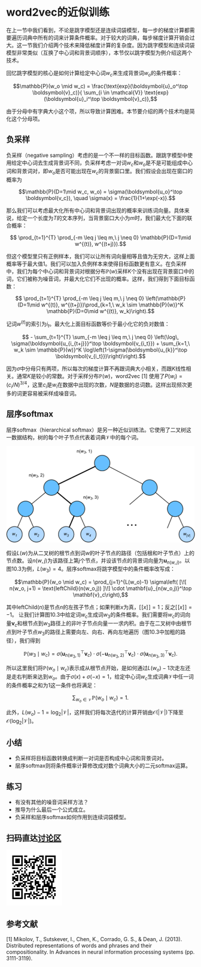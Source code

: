 # word2vec的近似训练

在上一节中我们看到，不论是跳字模型还是连续词袋模型，每一步的梯度计算都需要遍历词典中所有的词来计算条件概率。对于较大的词典，每步梯度计算开销会过大。这一节我们介绍两个技术来降低梯度计算的复杂度。因为跳字模型和连续词袋模型非常类似（互换了中心词和背景词顺序），本节仅以跳字模型为例介绍这两个技术。

回忆跳字模型的核心是如何计算给定中心词$w_c$来生成背景词$w_o$的条件概率：

$$\mathbb{P}(w_o \mid w_c) = \frac{\text{exp}(\boldsymbol{u}_o^\top \boldsymbol{v}_c)}{ \sum_{i \in \mathcal{V}} \text{exp}(\boldsymbol{u}_i^\top \boldsymbol{v}_c)},$$

由于分母中有字典大小这个项，所以导致计算困难。本节要介绍的两个技术均是简化这个分母项。

## 负采样

负采样（negative sampling）考虑的是一个不一样的目标函数。跟跳字模型中使用给定中心词去生成背景词不同，负采样考虑一对词$w_c$和$w_o$是不是可能组成中心词和背景词对，即$w_o$是否可能出现在$w_c$的背景窗口里。我们假设会出现在窗口的概率为

$$\mathbb{P}(D=1\mid w_c, w_o) = \sigma(\boldsymbol{u_o}^\top \boldsymbol{v_c}), \quad \sigma(x) = \frac{1}{1+\exp(-x)}.$$

那么我们可以考虑最大化所有中心词和背景词出现的概率来训练词向量。具体来说，给定一个长度为$T$的文本序列，当背景窗口大小为$m$时，我们最大化下面的联合概率：

$$ \prod_{t=1}^{T} \prod_{-m \leq j \leq m,\ j \neq 0} \mathbb{P}(D=1\mid w^{(t)}, w^{(t+j)}).$$

但这个模型里只有正例样本，我们可以让所有词向量相等且值为无穷大，这样上面概率等于最大值1。我们可以加入负例样本来使得目标函数更有意义。在负采样中，我们为每个中心词和背景词对根据分布$\mathbb{P}(w)$采样$K$个没有出现在背景窗口中的词，它们被称为噪音词，并最大化它们不出现的概率。这样，我们得到下面目标函数：

$$ \prod_{t=1}^{T} \prod_{-m \leq j \leq m,\ j \neq 0} \left(\mathbb{P}(D=1\mid w^{(t)}, w^{(t+j)})\prod_{k=1,\ w_k \sim \mathbb{P}(w)}^K \mathbb{P}(D=0\mid w^{(t)}, w_k)\right).$$

记词$w^{(t)}$的索引为$i_t$。最大化上面目标函数等价于最小化它的负对数值：

$$ - \sum_{t=1}^{T} \sum_{-m \leq j \leq m,\ j \neq 0} \left(\log\, \sigma(\boldsymbol{u_{i_{t+j}}}^\top \boldsymbol{v_{i_t}}) + \sum_{k=1,\ w_k \sim \mathbb{P}(w)}^K \log\left(1-\sigma(\boldsymbol{u_{k}}^\top \boldsymbol{v_{i_t}})\right)\right).$$

因为$\sigma$中分母只有两项，所以每次的梯度计算不再跟词典大小相关，而跟$K$线性相关。通常$K$是较小的常数。对于采样分布$\mathbb{P}(w)$，word2vec [1] 使用了$P(w_i)=(c_i/N)^{3/4}$，这里$c_i$是$w_i$在数据中出现的次数，$N$是数据的总词数。这样出现频次更多的词更容易被采样成噪音词。


## 层序softmax

层序softmax（hierarchical softmax）是另一种近似训练法。它使用了二叉树这一数据结构，树的每个叶子节点代表着词典$\mathcal{V}$中的每个词。

![层序softmax。树的每个叶子节点代表着词典的每个词。](../img/hi-softmax.svg)


假设$L(w)$为从二叉树的根节点到词$w$的叶子节点的路径（包括根和叶子节点）上的节点数。设$n(w,j)$为该路径上第$j$个节点，并设该节点的背景词向量为$\mathbf{u}_{n(w,j)}$。以图10.3为例，$L(w_3) = 4$。层序softmax将跳字模型中的条件概率改写成：

$$\mathbb{P}(w_o \mid w_c) = \prod_{j=1}^{L(w_o)-1} \sigma\left( [\![  n(w_o, j+1) = \text{leftChild}(n(w_o,j)) ]\!] \cdot \mathbf{u}_{n(w_o,j)}^\top \mathbf{v}_c\right),$$

其中$\text{leftChild}(n)$是节点$n$的左孩子节点；如果判断$x$为真，$[\![x]\!] = 1$；反之$[\![x]\!] = -1$。
让我们计算图10.3中给定词$w_c$生成词$w_3$的条件概率。我们需要将$w_c$的词向量$\mathbf{v}_c$和根节点到$w_3$路径上的非叶子节点向量一一求内积。由于在二叉树中由根节点到叶子节点$w_3$的路径上需要向左、向右、再向左地遍历（图10.3中加粗的路径），我们得到

$$\mathbb{P}(w_3 \mid w_c) = \sigma(\mathbf{u}_{n(w_3,1)}^\top \mathbf{v}_c) \cdot \sigma(-\mathbf{u}_{n(w_3,2)}^\top \mathbf{v}_c) \cdot \sigma(\mathbf{u}_{n(w_3,3)}^\top \mathbf{v}_c).$$

所以这里我们将$\mathbb{P}(w_o \mid w_c)$表示成从根节点开始，是如何通过$L(w_o)-1$次走左还是走右判断来达到$w_o$。由于$\sigma(x)+\sigma(-x) = 1$，给定中心词$w_c$生成词典$\mathcal{V}$中任一词的条件概率之和为1这一条件也将满足：

$$\sum_{w_o \in \mathcal{V}} \mathbb{P}(w_o \mid w_c) = 1.$$

此外，$L(w_o)-1 = \text{log}_2|\mathcal{V}|$，这样我们将每次迭代的计算开销由$\mathcal{O}(|\mathcal{V}|)$下降至$\mathcal{O}(\text{log}_2|\mathcal{V}|)$。

## 小结

* 负采样将目标函数转换成判断一对词是否构成中心词和背景词对。
* 层序softmax则将条件概率计算修改成对数个词典大小的二元softmax运算。

## 练习

* 有没有其他的噪音词采样方法？
* 推导为什么最后一个公式成立。
* 负采样和层序softmax如何作用到连续词袋模型。

## 扫码直达[讨论区](https://discuss.gluon.ai/t/topic/8135)

![](../img/qr_word2vec-approx-train.svg)

## 参考文献

[1] Mikolov, T., Sutskever, I., Chen, K., Corrado, G. S., & Dean, J. (2013). Distributed representations of words and phrases and their compositionality. In Advances in neural information processing systems (pp. 3111-3119).
